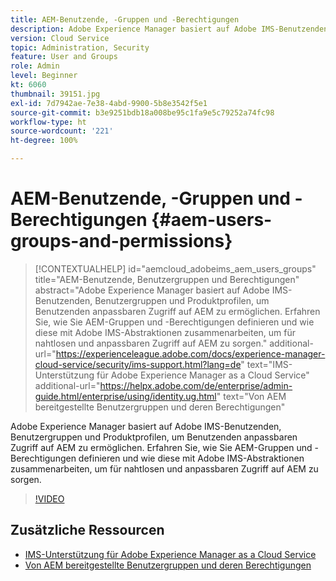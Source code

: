 ```yaml
---
title: AEM-Benutzende, -Gruppen und -Berechtigungen
description: Adobe Experience Manager basiert auf Adobe IMS-Benutzenden, Benutzergruppen und Produktprofilen, um Benutzenden anpassbaren Zugriff auf AEM zu ermöglichen. Erfahren Sie, wie Sie AEM-Gruppen und -Berechtigungen definieren und wie diese mit Adobe IMS-Abstraktionen zusammenarbeiten, um für nahtlosen und anpassbaren Zugriff auf AEM zu sorgen.
version: Cloud Service
topic: Administration, Security
feature: User and Groups
role: Admin
level: Beginner
kt: 6060
thumbnail: 39151.jpg
exl-id: 7d7942ae-7e38-4abd-9900-5b8e3542f5e1
source-git-commit: b3e9251bdb18a008be95c1fa9e5c79252a74fc98
workflow-type: ht
source-wordcount: '221'
ht-degree: 100%

---
```


# AEM-Benutzende, -Gruppen und -Berechtigungen {#aem-users-groups-and-permissions}

>[!CONTEXTUALHELP]
>id="aemcloud_adobeims_aem_users_groups"
>title="AEM-Benutzende, Benutzergruppen und Berechtigungen"
>abstract="Adobe Experience Manager basiert auf Adobe IMS-Benutzenden, Benutzergruppen und Produktprofilen, um Benutzenden anpassbaren Zugriff auf AEM zu ermöglichen. Erfahren Sie, wie Sie AEM-Gruppen und -Berechtigungen definieren und wie diese mit Adobe IMS-Abstraktionen zusammenarbeiten, um für nahtlosen und anpassbaren Zugriff auf AEM zu sorgen."
>additional-url="https://experienceleague.adobe.com/docs/experience-manager-cloud-service/security/ims-support.html?lang=de" text="IMS-Unterstützung für Adobe Experience Manager as a Cloud Service"
>additional-url="https://helpx.adobe.com/de/enterprise/admin-guide.html/enterprise/using/identity.ug.html" text="Von AEM bereitgestellte Benutzergruppen und deren Berechtigungen"

Adobe Experience Manager basiert auf Adobe IMS-Benutzenden, Benutzergruppen und Produktprofilen, um Benutzenden anpassbaren Zugriff auf AEM zu ermöglichen. Erfahren Sie, wie Sie AEM-Gruppen und -Berechtigungen definieren und wie diese mit Adobe IMS-Abstraktionen zusammenarbeiten, um für nahtlosen und anpassbaren Zugriff auf AEM zu sorgen.

>[!VIDEO](https://video.tv.adobe.com/v/39151?quality=12&learn=on)

## Zusätzliche Ressourcen

+ [IMS-Unterstützung für Adobe Experience Manager as a Cloud Service](https://experienceleague.adobe.com/docs/experience-manager-cloud-service/security/ims-support.html?lang=de)
+ [Von AEM bereitgestellte Benutzergruppen und deren Berechtigungen](https://experienceleague.adobe.com/docs/experience-manager-65/administering/security/security.html?lang=de#built-in-users-and-groups)
